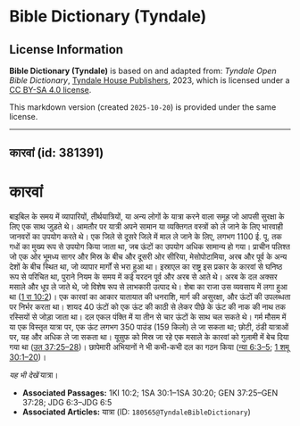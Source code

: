 # Bible Dictionary (Tyndale)

## License Information

**Bible Dictionary (Tyndale)** is based on and adapted from: _Tyndale Open Bible Dictionary_, [Tyndale House Publishers](https://tyndaleopenresources.com/), 2023, which is licensed under a [CC BY-SA 4.0 license](https://creativecommons.org/licenses/by-sa/4.0/legalcode.en).

This markdown version (created `2025-10-20`) is provided under the same license.



--------------------------------

## कारवां (id: 381391)

कारवां
======

बाइबिल के समय में व्यापारियों, तीर्थयात्रियों, या अन्य लोगों के यात्रा करने वाला समूह जो आपसी सुरक्षा के लिए एक साथ जुड़ते थे। आमतौर पर यात्री अपने सामान या व्यक्तिगत वस्त्रों को ले जाने के लिए भारवाही जानवरों का उपयोग करते थे। एक जिले से दूसरे जिले में माल ले जाने के लिए, लगभग 1100 ई. पू. तक गधों का मुख्य रूप से उपयोग किया जाता था, जब ऊंटों का उपयोग अधिक सामान्य हो गया। प्राचीन पलिश्त जो एक ओर भूमध्य सागर और मिस्र के बीच और दूसरी ओर सीरिया, मेसोपोटामिया, अरब और पूर्व के अन्य देशों के बीच स्थित था, जो व्यापार मार्गों से भरा हुआ था। इस्राएल का राष्ट्र इस प्रकार के कारवां से घनिष्ठ रूप से परिचित था, पुराने नियम के समय में कई यरदन पूर्व और अरब से आते थे। अरब के दल अक्सर मसाले और धूप ले जाते थे, जो विशेष रूप से लाभकारी उत्पाद थे। शेबा का राजा उस व्यवसाय में लगा हुआ था ([1 रा 10:2](https://ref.ly/1Kgs10:2))। एक कारवां का आकार यातायात की धनराशि, मार्ग की असुरक्षा, और ऊंटों की उपलब्धता पर निर्भर करता था। शायद 40 ऊंटों को एक ऊंट की काठी से लेकर पीछे के ऊंट की नाक की नाथ तक रस्सियों से जोड़ा जाता था। दल एकल पंक्ति में या तीन से चार ऊंटों के साथ चल सकते थे। गर्म मौसम में या एक विस्तृत यात्रा पर, एक ऊंट लगभग 350 पाउंड (159 किलो) ले जा सकता था; छोटी, ठंडी यात्राओं पर, यह और अधिक ले जा सकता था। यूसुफ को मिस्र जा रहे एक मसाले के कारवां को गुलामी में बेच दिया गया था ([उत 37:25–28](https://ref.ly/Gen37:25-Gen37:28))। छापेमारी अभियानों ने भी कभी\-कभी दल का गठन किया ([न्या 6:3–5](https://ref.ly/Judg6:3-Judg6:5); [1 शमू 30:1–20](https://ref.ly/1Sam30:1-1Sam30:20))।

*यह भी देखें* यात्रा।

* **Associated Passages:** 1KI 10:2; 1SA 30:1–1SA 30:20; GEN 37:25–GEN 37:28; JDG 6:3–JDG 6:5
* **Associated Articles:** यात्रा (ID: `180565@TyndaleBibleDictionary`)

